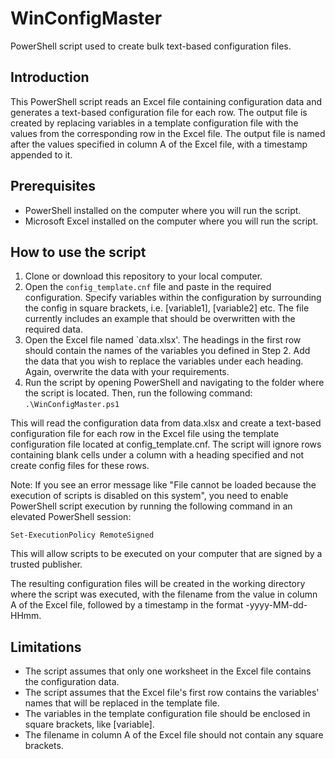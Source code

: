 # WinConfigMaster
PowerShell script used to create bulk text-based configuration files.

## Introduction
This PowerShell script reads an Excel file containing configuration data and generates a text-based configuration file for each row. The output file is created by replacing variables in a template configuration file with the values from the corresponding row in the Excel file. The output file is named after the values specified in column A of the Excel file, with a timestamp appended to it.

## Prerequisites
- PowerShell installed on the computer where you will run the script.
- Microsoft Excel installed on the computer where you will run the script.

## How to use the script
1. Clone or download this repository to your local computer.
2. Open the `config_template.cnf` file and paste in the required configuration. Specify variables within the configuration by surrounding the config in square brackets, i.e. [variable1], [variable2] etc. The file currently includes an example that should be overwritten with the required data.
3. Open the Excel file named `data.xlsx'. The headings in the first row should contain the names of the variables you defined in Step 2. Add the data that you wish to replace the variables under each heading. Again, overwrite the data with your requirements.
4. Run the script by opening PowerShell and navigating to the folder where the script is located. Then, run the following command:
`.\WinConfigMaster.ps1`

This will read the configuration data from data.xlsx and create a text-based configuration file for each row in the Excel file using the template configuration file located at config_template.cnf. The script will ignore rows containing blank cells under a column with a heading specified and not create config files for these rows.

Note: If you see an error message like "File cannot be loaded because the execution of scripts is disabled on this system", you need to enable PowerShell script execution by running the following command in an elevated PowerShell session:

`Set-ExecutionPolicy RemoteSigned`

This will allow scripts to be executed on your computer that are signed by a trusted publisher.

The resulting configuration files will be created in the working directory where the script was executed, with the filename from the value in column A of the Excel file, followed by a timestamp in the format -yyyy-MM-dd-HHmm.

## Limitations
- The script assumes that only one worksheet in the Excel file contains the configuration data.
- The script assumes that the Excel file's first row contains the variables' names that will be replaced in the template file.
- The variables in the template configuration file should be enclosed in square brackets, like [variable].
- The filename in column A of the Excel file should not contain any square brackets.

